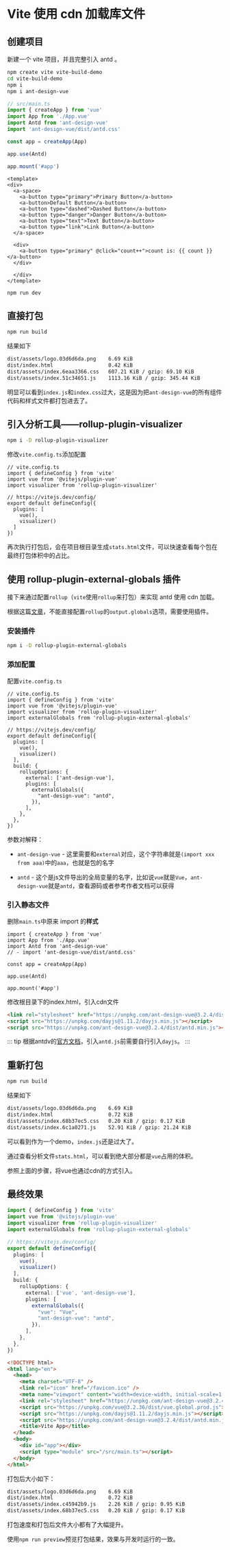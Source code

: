 # Vite 使用 cdn 加载库文件

## 创建项目

新建一个 vite 项目，并且完整引入 antd 。

```bash
npm create vite vite-build-demo
cd vite-build-demo
npm i
npm i ant-design-vue
```

```typescript
// src/main.ts
import { createApp } from 'vue'
import App from './App.vue'
import Antd from 'ant-design-vue'
import 'ant-design-vue/dist/antd.css'

const app = createApp(App)

app.use(Antd)

app.mount('#app')
```

```vue
<template>
<div>
  <a-space>
    <a-button type="primary">Primary Button</a-button>
    <a-button>Default Button</a-button>
    <a-button type="dashed">Dashed Button</a-button>
    <a-button type="danger">Danger Button</a-button>
    <a-button type="text">Text Button</a-button>
    <a-button type="link">Link Button</a-button>
  </a-space>
  
  <div>
    <a-button type="primary" @click="count++">count is: {{ count }}</a-button>
  </div>
  
  </div>
</template>
```

```bash
npm run dev
```

## 直接打包

```bash
npm run build
```

结果如下

```bash
dist/assets/logo.03d6d6da.png    6.69 KiB
dist/index.html                  0.42 KiB
dist/assets/index.6eaa3366.css   607.21 KiB / gzip: 69.10 KiB
dist/assets/index.51c34651.js    1113.16 KiB / gzip: 345.44 KiB
```

明显可以看到`index.js`和`index.css`过大，这是因为把`ant-design-vue`的所有组件代码和样式文件都打包进去了。

## 引入分析工具——rollup-plugin-visualizer

```bash
npm i -D rollup-plugin-visualizer
```

修改`vite.config.ts`添加配置

```typescript{4,10}
// vite.config.ts
import { defineConfig } from 'vite'
import vue from '@vitejs/plugin-vue'
import visualizer from 'rollup-plugin-visualizer'

// https://vitejs.dev/config/
export default defineConfig({
  plugins: [
    vue(),
    visualizer()
  ]
})
```

再次执行打包后，会在项目根目录生成`stats.html`文件，可以快速查看每个包在最终打包体积中的占比。

## 使用 rollup-plugin-external-globals 插件

接下来通过配置`rollup`（`vite`使用`rollup`来打包）来实现 antd 使用 cdn 加载。

根据这篇[文章](https://blog.craftyun.cn/post/228.html)，不能直接配置`rollup`的`output.globals`选项，需要使用插件。

### 安装插件

```bash
npm i -D rollup-plugin-external-globals
```

### 添加配置

配置`vite.config.ts`

```typescript{5,13-22}
// vite.config.ts
import { defineConfig } from 'vite'
import vue from '@vitejs/plugin-vue'
import visualizer from 'rollup-plugin-visualizer'
import externalGlobals from 'rollup-plugin-external-globals'

// https://vitejs.dev/config/
export default defineConfig({
  plugins: [
    vue(),
    visualizer()
  ],
  build: {
    rollupOptions: {
      external: ['ant-design-vue'],
      plugins: [
        externalGlobals({
          "ant-design-vue": "antd",
        }),
      ],
    },
  },
})
```

参数对解释：

- `ant-design-vue` - 这里需要和`external`对应，这个字符串就是`(import xxx from aaa)`中的`aaa`，也就是包的名字

- `antd` - 这个是js文件导出的全局变量的名字，比如说`vue`就是`Vue`，`ant-design-vue`就是`antd`，查看源码或者参考作者文档可以获得

### 引入静态文件

删除`main.ts`中原来 import 的**样式**

```typescript{4}
import { createApp } from 'vue'
import App from './App.vue'
import Antd from 'ant-design-vue'
// - import 'ant-design-vue/dist/antd.css'

const app = createApp(App)

app.use(Antd)

app.mount('#app')
```

修改根目录下的index.html，引入cdn文件

```html
<link rel="stylesheet" href="https://unpkg.com/ant-design-vue@3.2.4/dist/antd.min.css">
<script src="https://unpkg.com/dayjs@1.11.2/dayjs.min.js"></script>
<script src="https://unpkg.com/ant-design-vue@3.2.4/dist/antd.min.js"></script>
```

::: tip
根据antdv的[官方文档](https://www.antdv.com/docs/vue/introduce-cn#%E6%B5%8F%E8%A7%88%E5%99%A8%E5%BC%95%E5%85%A5)，引入`antd.js`前需要自行引入`dayjs`。
:::

## 重新打包

```bash
npm run build
```

结果如下

```bash
dist/assets/logo.03d6d6da.png    6.69 KiB
dist/index.html                  0.72 KiB
dist/assets/index.68b37ec5.css   0.20 KiB / gzip: 0.17 KiB
dist/assets/index.6c1a0271.js    52.91 KiB / gzip: 21.24 KiB
```

可以看到作为一个demo，`index.js`还是过大了。

通过查看分析文件`stats.html`，可以看到绝大部分都是`vue`占用的体积。

参照上面的步骤，将vue也通过cdn的方式引入。

## 最终效果

```typescript
import { defineConfig } from 'vite'
import vue from '@vitejs/plugin-vue'
import visualizer from 'rollup-plugin-visualizer'
import externalGlobals from 'rollup-plugin-external-globals'

// https://vitejs.dev/config/
export default defineConfig({
  plugins: [
    vue(),
    visualizer()
  ],
  build: {
    rollupOptions: {
      external: ['vue', 'ant-design-vue'],
      plugins: [
        externalGlobals({
          "vue": "Vue",
          "ant-design-vue": "antd",
        }),
      ],
    },
  },
})
```

```html
<!DOCTYPE html>
<html lang="en">
  <head>
    <meta charset="UTF-8" />
    <link rel="icon" href="/favicon.ico" />
    <meta name="viewport" content="width=device-width, initial-scale=1.0" />
    <link rel="stylesheet" href="https://unpkg.com/ant-design-vue@3.2.4/dist/antd.min.css">
    <script src="https://unpkg.com/vue@3.2.36/dist/vue.global.prod.js"></script>
    <script src="https://unpkg.com/dayjs@1.11.2/dayjs.min.js"></script>
    <script src="https://unpkg.com/ant-design-vue@3.2.4/dist/antd.min.js"></script>
    <title>Vite App</title>
  </head>
  <body>
    <div id="app"></div>
    <script type="module" src="/src/main.ts"></script>
  </body>
</html>
```

打包后大小如下：

```bash
dist/assets/logo.03d6d6da.png    6.69 KiB
dist/index.html                  0.72 KiB
dist/assets/index.c45942b9.js    2.26 KiB / gzip: 0.95 KiB
dist/assets/index.68b37ec5.css   0.20 KiB / gzip: 0.17 KiB
```

打包速度和打包后文件大小都有了大幅提升。

使用`npm run preview`预览打包结果，效果与开发时运行的一致。
